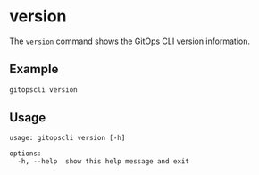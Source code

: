 # version

The `version` command shows the GitOps CLI version information.

## Example

```bash
gitopscli version
```

## Usage
```
usage: gitopscli version [-h]

options:
  -h, --help  show this help message and exit
```
